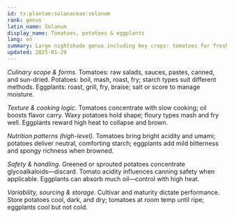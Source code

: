 ```yaml
---
id: tx:plantae:solanaceae:solanum
rank: genus
latin_name: Solanum
display_name: Tomatoes, potatoes & eggplants
lang: en
summary: Large nightshade genus including key crops: tomatoes for fresh and cooked sauces, potatoes as starchy staples, and eggplants for grills, fries, curries, and roasts.
updated: 2025-01-29
---
```


_Culinary scope & forms._ Tomatoes: raw salads, sauces, pastes, canned, and sun-dried. Potatoes: boil, mash, roast, fry; starch types suit different methods. Eggplants: roast, grill, fry, braise; salt or score to manage moisture.

_Texture & cooking logic._ Tomatoes concentrate with slow cooking; oil boosts flavor carry. Waxy potatoes hold shape; floury types mash and fry well. Eggplants reward high heat to collapse and brown.

_Nutrition patterns (high-level)._ Tomatoes bring bright acidity and umami; potatoes deliver neutral, comforting starch; eggplants add mild bitterness and spongy richness when browned.

_Safety & handling._ Greened or sprouted potatoes concentrate glycoalkaloids—discard. Tomato acidity influences canning safety when applicable. Eggplants can absorb much oil—control with high heat.

_Variability, sourcing & storage._ Cultivar and maturity dictate performance. Store potatoes cool, dark, and dry; tomatoes at room temp until ripe; eggplants cool but not cold.
